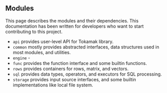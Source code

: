 ## Modules

This page describes the modules and their dependencies. This documentation has been written for developers who want to start contributing to this project.

* ``api`` provides user-level API for Tokamak library.
* ``common`` mostly provides abstracted interfaces, data structures used in most modules, and utilities.
* ``engine`` -
* ``func`` provides the function interface and some builtin functions.
* ``rows`` provides containers for rows, matrix, and vectors.
* ``sql`` provides data types, operators, and executors for SQL processing.
* ``storage`` provides input source interfaces, and some builtin implementations like local file system.
